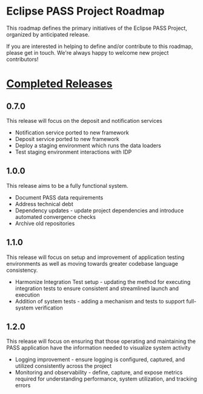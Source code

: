 # Eclipse PASS Project Roadmap

This roadmap defines the primary initiatives of the Eclipse PASS Project, organized by anticipated release.

If you are interested in helping to define and/or contribute to this roadmap, please get in touch. We're always happy to welcome new project contributors!

# [Completed Releases](release-notes.md)

## 0.7.0
This release will focus on the deposit and notification services
* Notification service ported to new framework
* Deposit service ported to new framework
* Deploy a staging environment which runs the data loaders
* Test staging environment interactions with IDP

## 1.0.0
This release aims to be a fully functional system.
* Document PASS data requirements
* Address technical debt
* Dependency updates - update project dependencies and introduce automated convergence checks
* Archive old repositories

## 1.1.0
This release will focus on setup and improvement of application testing environments as well as moving towards greater codebase language consistency.
* Harmonize Integration Test setup - updating the method for executing integration tests to ensure consistent and streamlined launch and execution
* Addition of system tests - adding a mechanism and tests to support full-system verification

## 1.2.0
This release will focus on ensuring that those operating and maintaining the PASS application have the information needed to visualize system activity
* Logging improvement - ensure logging is configured, captured, and utilized consistently across the project
* Monitoring and observability - define, capture, and expose metrics required for understanding performance, system utilization, and tracking errors

